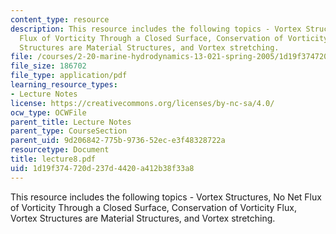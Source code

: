 ```yaml
---
content_type: resource
description: This resource includes the following topics - Vortex Structures, No Net
  Flux of Vorticity Through a Closed Surface, Conservation of Vorticity Flux, Vortex
  Structures are Material Structures, and Vortex stretching.
file: /courses/2-20-marine-hydrodynamics-13-021-spring-2005/1d19f374720d237d4420a412b38f33a8_lecture8.pdf
file_size: 186702
file_type: application/pdf
learning_resource_types:
- Lecture Notes
license: https://creativecommons.org/licenses/by-nc-sa/4.0/
ocw_type: OCWFile
parent_title: Lecture Notes
parent_type: CourseSection
parent_uid: 9d206842-775b-9736-52ec-e3f48328722a
resourcetype: Document
title: lecture8.pdf
uid: 1d19f374-720d-237d-4420-a412b38f33a8
---
```

This resource includes the following topics - Vortex Structures, No Net Flux of Vorticity Through a Closed Surface, Conservation of Vorticity Flux, Vortex Structures are Material Structures, and Vortex stretching.
